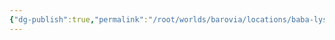 ```yaml
---
{"dg-publish":true,"permalink":"/root/worlds/barovia/locations/baba-lysagas-creeping-hut/"}
---
```


